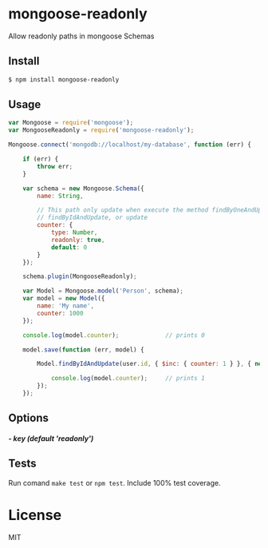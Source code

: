 # mongoose-readonly

Allow readonly paths in mongoose Schemas

## Install

```bash
$ npm install mongoose-readonly
```

## Usage

```javascript
var Mongoose = require('mongoose');
var MongooseReadonly = require('mongoose-readonly');

Mongoose.connect('mongodb://localhost/my-database', function (err) {

    if (err) {
        throw err;
    }

    var schema = new Mongoose.Schema({
        name: String,

        // This path only update when execute the method findByOneAndUpdate,
        // findByIdAndUpdate, or update
        counter: {              
            type: Number,
            readonly: true,
            default: 0
        }
    });

    schema.plugin(MongooseReadonly);

    var Model = Mongoose.model('Person', schema);
    var model = new Model({
        name: 'My name',
        counter: 1000
    });

    console.log(model.counter);             // prints 0

    model.save(function (err, model) {

        Model.findByIdAndUpdate(user.id, { $inc: { counter: 1 } }, { new: true}, function (err, _model) {

            console.log(model.counter);     // prints 1
        });
    });
```

## Options

##### - key (default 'readonly')
####
## Tests
Run comand `make test` or `npm test`. Include 100% test coverage.

# License
MIT
